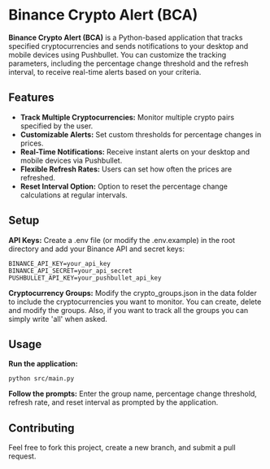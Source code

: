 # Binance Crypto Alert (BCA)

**Binance Crypto Alert (BCA)** is a Python-based application that tracks specified cryptocurrencies and sends notifications to your desktop and mobile devices using Pushbullet. You can customize the tracking parameters, including the percentage change threshold and the refresh interval, to receive real-time alerts based on your criteria.

## Features
- **Track Multiple Cryptocurrencies:** Monitor multiple crypto pairs specified by the user.
- **Customizable Alerts:** Set custom thresholds for percentage changes in prices.
- **Real-Time Notifications:** Receive instant alerts on your desktop and mobile devices via Pushbullet.
- **Flexible Refresh Rates:** Users can set how often the prices are refreshed.
- **Reset Interval Option:** Option to reset the percentage change calculations at regular intervals.

## Setup
**API Keys:** Create a .env file (or modify the .env.example) in the root directory and add your Binance API and secret keys:
```
BINANCE_API_KEY=your_api_key
BINANCE_API_SECRET=your_api_secret
PUSHBULLET_API_KEY=your_pushbullet_api_key
```

**Cryptocurrency Groups:** Modify the crypto_groups.json in the data folder to include the cryptocurrencies you want to monitor. You can create, delete and modify the groups. Also, if you want to track all the groups you can simply write 'all' when asked.

## Usage
**Run the application:**
```
python src/main.py
```

**Follow the prompts:** Enter the group name, percentage change threshold, refresh rate, and reset interval as prompted by the application.

## Contributing
Feel free to fork this project, create a new branch, and submit a pull request.
